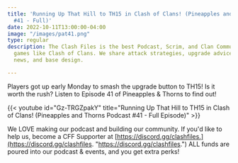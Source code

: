 ```yaml
---
title: 'Running Up That Hill to TH15 in Clash of Clans! (Pineapples and Thorns Podcast
  #41 - Full)'
date: 2022-10-11T13:00:00-04:00
image: "/images/pat41.png"
type: regular
description: The Clash Files is the best Podcast, Scrim, and Clan Community in mobile
  games like Clash of Clans. We share attack strategies, upgrade advice, video game
  news, and base design.

---
```

Players got up early Monday to smash the upgrade button to TH15! Is it worth the rush? Listen to Episode 41 of Pineapples & Thorns to find out!

{{< youtube id="Gz-TRGZpakY" title="Running Up That Hill to TH15 in Clash of Clans! (Pineapples and Thorns Podcast #41 - Full Episode)" >}}

We LOVE making our podcast and building our community. If you'd like to help us, become a CFF Supporter at [https://discord.gg/clashfiles.](https://discord.gg/clashfiles. "https://discord.gg/clashfiles.") ALL funds are poured into our podcast & events, and you get extra perks!
